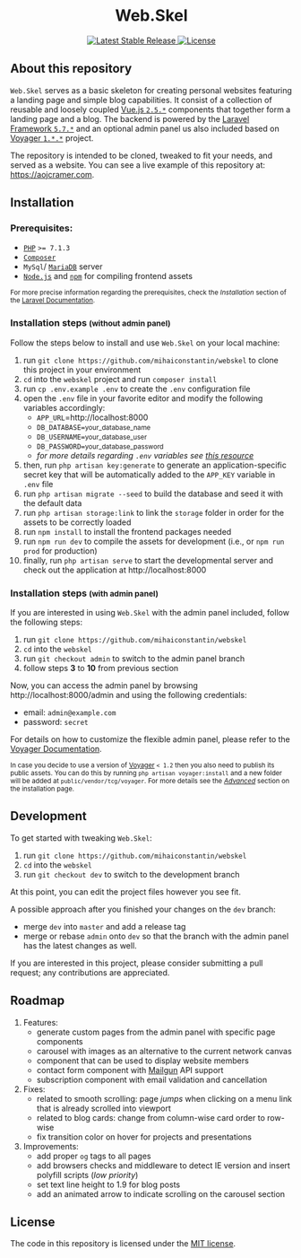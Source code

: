 <h1 align="center">Web.Skel</h1>

<p align="center">
    <a href="https://github.com/mihaiconstantin/webskel/releases/latest">
        <img src="https://img.shields.io/badge/stable-v0.1.*-blue.svg?style=flat-square" alt="Latest Stable Release">
    </a>	
    <a href="https://opensource.org/licenses/MIT">
        <img src="https://img.shields.io/badge/license-MIT-yellow.svg?style=flat-square" alt="License">
    </a>
</p>

## About this repository

`Web.Skel` serves as a basic skeleton for creating personal websites featuring a landing page and simple blog capabilities. It consist of a collection of reusable and loosely coupled [Vue.js `2.5.*`](https://github.com/vuejs/vue) components that together form a landing page and a blog. The backend is powered by the [Laravel Framework `5.7.*`](https://laravel.com/docs/5.7) and an optional admin panel us also included based on [Voyager `1.*.*`](https://github.com/the-control-group/voyager) project.

The repository is intended to be cloned, tweaked to fit your needs, and served as a website. You can see a live example of this repository at: https://aojcramer.com.

## Installation

### Prerequisites:

- [`PHP`](http://php.net/downloads.php) `>= 7.1.3`
- [`Composer`](https://getcomposer.org/doc/00-intro.md)
- `MySql`/ [`MariaDB`](https://downloads.mariadb.org) server
- [`Node.js`](https://nodejs.org) and [`npm`](https://www.npmjs.com) for compiling frontend assets

<small>For more precise information regarding the prerequisites, check the *Installation* section of the [Laravel Documentation](https://laravel.com/docs/5.7).</small>

### Installation steps <small>(without admin panel)</small>

Follow the steps below to install and use `Web.Skel` on your local machine:

1. run `git clone https://github.com/mihaiconstantin/webskel` to clone this project in your environment
2. `cd` into the `webskel` project and run `composer install`
3. run `cp .env.example .env` to create the `.env` configuration file
4. open the `.env` file in your favorite editor and modify the following variables accordingly:
    - `APP_URL`=http://localhost:8000
    - `DB_DATABASE=`<small>your_database_name</small>
    - `DB_USERNAME=`<small>your_database_user</small>
    - `DB_PASSWORD=`<small>your_database_password</small>
    - *for more details regarding `.env` variables see [this resource](https://laravel.com/docs/5.5/configuration#environment-configuration)*
5. then, run `php artisan key:generate` to generate an application-specific secret key that will be automatically added to the `APP_KEY` variable in `.env` file
6. run `php artisan migrate --seed` to build the database and seed it with the default data
7. run `php artisan storage:link` to link the `storage` folder in order for the assets to be correctly loaded
8. run `npm install` to install the frontend packages needed
9. run `npm run dev` to compile the assets for development (i.e., or `npm run prod` for production)
10. finally, run `php artisan serve` to start the developmental server and check out the application at http://localhost:8000

### Installation steps <small>(with admin panel)</small>

If you are interested in using `Web.Skel` with the admin panel included, follow the following steps:

1. run `git clone https://github.com/mihaiconstantin/webskel`
2. `cd` into the `webskel`
3. run `git checkout admin` to switch to the admin panel branch
4. follow steps **3** to **10** from previous section

Now, you can access the admin panel by browsing http://localhost:8000/admin and using the following credentials:

- email: `admin@example.com`
- password: `secret`

For details on how to customize the flexible admin panel, please refer to the [Voyager Documentation](https://docs.laravelvoyager.com).

<small>In case you decide to use a version of [Voyager](https://github.com/the-control-group/voyager) `< 1.2` then you also need to publish its public assets. You can do this by running `php artisan voyager:install` and a new folder will be added at `public/vendor/tcg/voyager`. For more details see the [*Advanced*](https://docs.laravelvoyager.com/v/1.1/getting-started/installation#advanced) section on the installation page.</small>

## Development

To get started with tweaking `Web.Skel`:

1. run `git clone https://github.com/mihaiconstantin/webskel`
2. `cd` into the `webskel`
3. run `git checkout dev` to switch to the development branch

At this point, you can edit the project files however you see fit.

A possible approach after you finished your changes on the `dev` branch: 

- merge `dev` into `master` and add a release tag
- merge or rebase `admin` onto `dev` so that the branch with the admin panel has the latest changes as well.

If you are interested in this project, please consider submitting a pull request; any contributions are appreciated.

## Roadmap

1. Features: 
    - generate custom pages from the admin panel with specific page components
    - carousel with images as an alternative to the current network canvas
    - component that can be used to display website members
    - contact form component with [Mailgun](https://www.mailgun.com/) API support
    - subscription component with email validation and cancellation
2. Fixes:
   - related to smooth scrolling: page *jumps* when clicking on a menu link that is already scrolled into viewport
   - related to blog cards: change from column-wise card order to row-wise
   - fix transition color on hover for projects and presentations
3. Improvements:
   - add proper `og` tags to all pages
   - add browsers checks and middleware to detect IE version and insert polyfill scripts (*low priority*)
   - set text line height to 1.9 for blog posts
   - add an animated arrow to indicate scrolling on the carousel section

## License

The code in this repository is licensed under the [MIT license](https://opensource.org/licenses/MIT).
